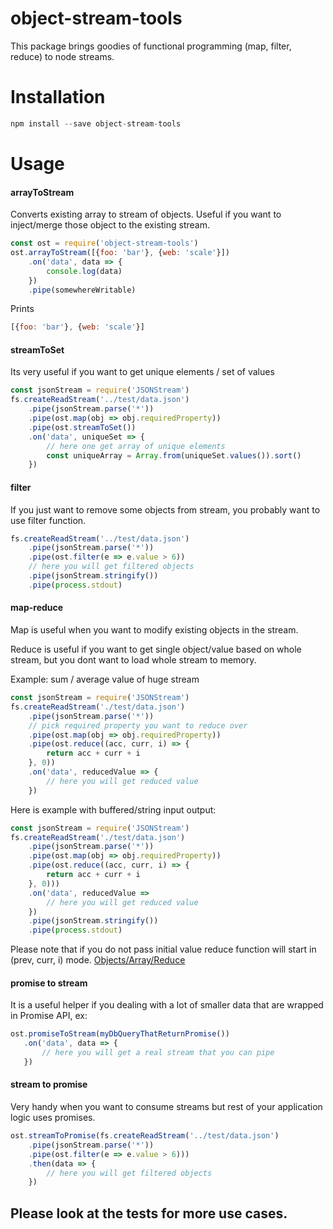 # object-stream-tools

This package brings goodies of functional programming (map, filter, reduce) to node streams.


# Installation

```js
npm install --save object-stream-tools
```


# Usage
 
#### arrayToStream

Converts existing array to stream of objects. Useful if you want to inject/merge those object to the existing stream. 

```js
const ost = require('object-stream-tools')
ost.arrayToStream([{foo: 'bar'}, {web: 'scale'}])
    .on('data', data => {
        console.log(data)
    })
    .pipe(somewhereWritable)        
```

Prints

```js
[{foo: 'bar'}, {web: 'scale'}]
```


#### streamToSet

Its very useful if you want to get unique elements / set of values

```js
const jsonStream = require('JSONStream')
fs.createReadStream('../test/data.json')
    .pipe(jsonStream.parse('*'))
    .pipe(ost.map(obj => obj.requiredProperty))
    .pipe(ost.streamToSet())
    .on('data', uniqueSet => {
        // here one get array of unique elements
        const uniqueArray = Array.from(uniqueSet.values()).sort()
    })
```


#### filter

If you just want to remove some objects from stream, you probably want to use filter function.

```js
fs.createReadStream('../test/data.json')
    .pipe(jsonStream.parse('*'))
    .pipe(ost.filter(e => e.value > 6))
    // here you will get filtered objects
    .pipe(jsonStream.stringify())
    .pipe(process.stdout)
```


#### map-reduce

Map is useful when you want to modify existing objects in the stream.

Reduce is useful if you want to get single object/value based on whole stream, but
you dont want to load whole stream to memory.

Example: sum / average value of huge stream

```js
const jsonStream = require('JSONStream')
fs.createReadStream('./test/data.json')
    .pipe(jsonStream.parse('*'))
    // pick required property you want to reduce over
    .pipe(ost.map(obj => obj.requiredProperty))
    .pipe(ost.reduce((acc, curr, i) => {
        return acc + curr + i
    }, 0))
    .on('data', reducedValue => {
        // here you will get reduced value
    })
```

Here is example with buffered/string input output:

```js
const jsonStream = require('JSONStream')
fs.createReadStream('./test/data.json')
    .pipe(jsonStream.parse('*'))
    .pipe(ost.map(obj => obj.requiredProperty))
    .pipe(ost.reduce((acc, curr, i) => {
        return acc + curr + i
    }, 0)))
    .on('data', reducedValue =>
        // here you will get reduced value 
    })
    .pipe(jsonStream.stringify())
    .pipe(process.stdout)
```

Please note that if you do not pass initial value reduce function will start in (prev, curr, i) mode.
[Objects/Array/Reduce](https://developer.mozilla.org/en-US/docs/Web/JavaScript/Reference/Global_Objects/Array/Reduce)


#### promise to stream

It is a useful helper if you dealing with a lot of smaller data that are wrapped in Promise API, ex:

```js
ost.promiseToStream(myDbQueryThatReturnPromise())
   .on('data', data => {
       // here you will get a real stream that you can pipe
   })
```


#### stream to promise

Very handy when you want to consume streams but rest of your application logic uses promises. 

```js
ost.streamToPromise(fs.createReadStream('../test/data.json')
    .pipe(jsonStream.parse('*'))
    .pipe(ost.filter(e => e.value > 6)))
    .then(data => {
        // here you will get filtered objects
    })
```


## Please look at the tests for more use cases.
